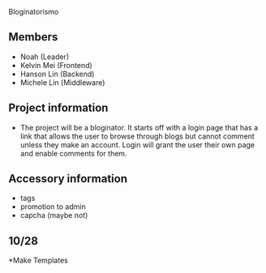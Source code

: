 Bloginatorismo

## Members
* Noah (Leader)
* Kelvin Mei (Frontend)
* Hanson Lin (Backend)
* Michele Lin (Middleware)

## Project information
* The project will be a bloginator. It starts off with a login page that has a link that allows the user to browse through blogs but cannot comment unless they make an account. Login will grant the user their own page and enable comments for them. 

## Accessory information
* tags
* promotion to admin
* capcha (maybe not)

## 10/28
*Make Templates
